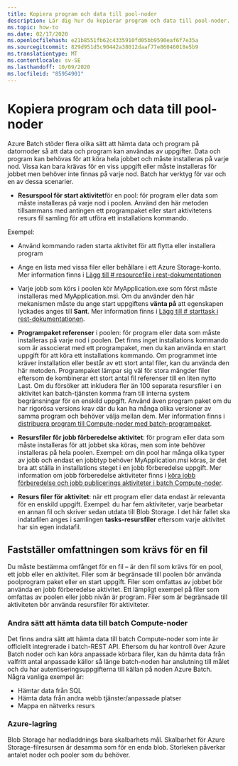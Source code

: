 ```yaml
---
title: Kopiera program och data till pool-noder
description: Lär dig hur du kopierar program och data till pool-noder.
ms.topic: how-to
ms.date: 02/17/2020
ms.openlocfilehash: e21b8551fb62c4335910fd05bb9590eaf6f7e35a
ms.sourcegitcommit: 829d951d5c90442a38012daaf77e86046018e5b9
ms.translationtype: MT
ms.contentlocale: sv-SE
ms.lasthandoff: 10/09/2020
ms.locfileid: "85954901"
---
```

# <a name="copy-applications-and-data-to-pool-nodes"></a>Kopiera program och data till pool-noder

Azure Batch stöder flera olika sätt att hämta data och program på datornoder så att data och program kan användas av uppgifter. Data och program kan behövas för att köra hela jobbet och måste installeras på varje nod. Vissa kan bara krävas för en viss uppgift eller måste installeras för jobbet men behöver inte finnas på varje nod. Batch har verktyg för var och en av dessa scenarier.

- **Resurspool för start aktivitet**för en pool: för program eller data som måste installeras på varje nod i poolen. Använd den här metoden tillsammans med antingen ett programpaket eller start aktivitetens resurs fil samling för att utföra ett installations kommando.  

Exempel: 
- Använd kommando raden starta aktivitet för att flytta eller installera program

- Ange en lista med vissa filer eller behållare i ett Azure Storage-konto. Mer information finns i [Lägg till # resourcefile i rest-dokumentationen](/rest/api/batchservice/pool/add#resourcefile)

- Varje jobb som körs i poolen kör MyApplication.exe som först måste installeras med MyApplication.msi. Om du använder den här mekanismen måste du ange start uppgiftens **vänta på** att egenskapen lyckades anges till **Sant**. Mer information finns i [Lägg till # starttask i rest-dokumentationen](/rest/api/batchservice/pool/add#starttask).

- **Programpaket referenser** i poolen: för program eller data som måste installeras på varje nod i poolen. Det finns inget installations kommando som är associerat med ett programpaket, men du kan använda en start uppgift för att köra ett installations kommando. Om programmet inte kräver installation eller består av ett stort antal filer, kan du använda den här metoden. Programpaket lämpar sig väl för stora mängder filer eftersom de kombinerar ett stort antal fil referenser till en liten nytto Last. Om du försöker att inkludera fler än 100 separata resursfiler i en aktivitet kan batch-tjänsten komma fram till interna system begränsningar för en enskild uppgift. Använd även program paket om du har rigorösa versions krav där du kan ha många olika versioner av samma program och behöver välja mellan dem. Mer information finns i [distribuera program till Compute-noder med batch-programpaket](./batch-application-packages.md).

- **Resursfiler för jobb förberedelse aktivitet**: för program eller data som måste installeras för att jobbet ska köras, men som inte behöver installeras på hela poolen. Exempel: om din pool har många olika typer av jobb och endast en jobbtyp behöver MyApplication.msi köras, är det bra att ställa in installations steget i en jobb förberedelse uppgift. Mer information om jobb förberedelse aktiviteter finns i [köra jobb förberedelse och jobb publicerings aktiviteter i batch Compute-noder](./batch-job-prep-release.md).

- **Resurs filer för aktivitet**: när ett program eller data endast är relevanta för en enskild uppgift. Exempel: du har fem aktiviteter, varje bearbetar en annan fil och skriver sedan utdata till Blob Storage.  I det här fallet ska indatafilen anges i samlingen **tasks-resursfiler** eftersom varje aktivitet har sin egen indatafil.

## <a name="determine-the-scope-required-of-a-file"></a>Fastställer omfattningen som krävs för en fil

Du måste bestämma omfånget för en fil – är den fil som krävs för en pool, ett jobb eller en aktivitet. Filer som är begränsade till poolen bör använda poolprogram paket eller en start uppgift. Filer som omfattas av jobbet bör använda en jobb förberedelse aktivitet. Ett lämpligt exempel på filer som omfattas av poolen eller jobb nivån är program. Filer som är begränsade till aktiviteten bör använda resursfiler för aktiviteter.

### <a name="other-ways-to-get-data-onto-batch-compute-nodes"></a>Andra sätt att hämta data till batch Compute-noder

Det finns andra sätt att hämta data till batch Compute-noder som inte är officiellt integrerade i batch-REST API. Eftersom du har kontroll över Azure Batch noder och kan köra anpassade körbara filer, kan du hämta data från valfritt antal anpassade källor så länge batch-noden har anslutning till målet och du har autentiseringsuppgifterna till källan på noden Azure Batch. Några vanliga exempel är:

- Hämtar data från SQL
- Hämta data från andra webb tjänster/anpassade platser
- Mappa en nätverks resurs

### <a name="azure-storage"></a>Azure-lagring

Blob Storage har nedladdnings bara skalbarhets mål. Skalbarhet för Azure Storage-filresursen är desamma som för en enda blob. Storleken påverkar antalet noder och pooler som du behöver.


